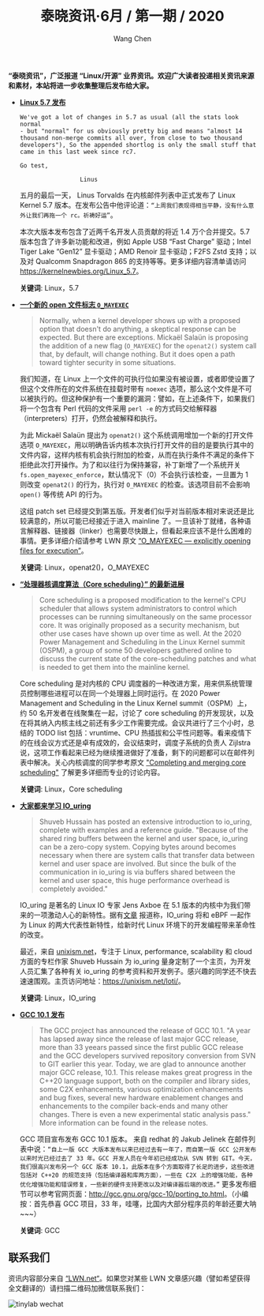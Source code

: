 ﻿---
title: 泰晓资讯·6月 / 第一期 / 2020
author: 'Wang Chen'
group: news
draft: false
top: false
album: 泰晓资讯
layout: weekly
license: "cc-by-nc-nd-4.0"
permalink: /tinylab-weekly-06-1st-2020/
tags:
  - Linux
  - openat2()
  - O_MAYEXEC
  - Core scheduling
  - IO_uring
  - GCC
categories:
  - 泰晓资讯
  - 技术动态
  - 行业动向
---

**“泰晓资讯”，广泛报道 “Linux/开源” 业界资讯。欢迎广大读者投递相关资讯来源和素材，本站将进一步收集整理后发布给大家。**

- [**Linux 5.7 发布**](https://lkml.org/lkml/2020/5/31/326)
    
	```
    We've got a lot of changes in 5.7 as usual (all the stats look normal
    - but "normal" for us obviously pretty big and means "almost 14
    thousand non-merge commits all over, from close to two thousand
    developers"), So the appended shortlog is only the small stuff that
    came in this last week since rc7.
    
    Go test,
    
                     Linus
    ```
	
    五月的最后一天， Linus Torvalds 在内核邮件列表中正式发布了 Linux Kernel 5.7 版本。在发布公告中他评论道：`“上周我们表现得相当平静，没有什么意外让我们再拖一个 rc。祈祷好运”`。
    
    本次大版本发布包含了近两千名开发人员贡献的将近 1.4 万个合并提交。5.7 版本包含了许多新功能和改进，例如 Apple USB “Fast Charge” 驱动；Intel Tiger Lake “Gen12” 显卡驱动；AMD Renoir 显卡驱动；F2FS Zstd 支持；以及对 Qualcomm Snapdragon 865 的支持等等。更多详细内容清单请访问 <https://kernelnewbies.org/Linux_5.7>。

	**关键词**: Linux，5.7

- [**一个新的 open 文件标志 `O_MAYEXEC`**](https://lwn.net/Articles/820000/)

    > Normally, when a kernel developer shows up with a proposed option that doesn't do anything, a skeptical response can be expected. But there are exceptions. Mickaël Salaün is proposing the addition of a new flag (`O_MAYEXEC`) for the `openat2()` system call that, by default, will change nothing. But it does open a path toward tighter security in some situations.

    我们知道，在 Linux 上一个文件的可执行位如果没有被设置，或者即使设置了但这个文件所在的文件系统在挂载时带有 `noexec` 选项，那么这个文件是不可以被执行的。但这种保护有一个重要的漏洞：譬如，在上述条件下，如果我们将一个包含有 Perl 代码的文件采用 `perl -e` 的方式码交给解释器（interpreters）打开，仍然会被解释和执行。

    为此 Mickaël Salaün 提出为 `openat2()` 这个系统调用增加一个新的打开文件选项 `O_MAYEXEC`，用以明确告诉内核本次执行打开文件的目的是要执行其中的文件内容，这样内核有机会执行附加的检查，从而在执行条件不满足的条件下拒绝此次打开操作。为了和以往行为保持兼容，补丁新增了一个系统开关 `fs.open_mayexec_enforce`，默认情况下（0）不会执行该检查，一旦置为 1 则改变 `openat2()` 的行为，执行对 `O_MAYEXEC` 的检查。该选项目前不会影响 `open()` 等传统 API 的行为。

    这组 patch set 已经提交到第五版。开发者们似乎对当前版本相对来说还是比较满意的，所以可能已经接近于进入 mainline 了。一旦该补丁就绪，各种语言解释器、链接器（linker）也需要尽快跟上，但看起来应该不是什么困难的事情。更多详细介绍请参考 LWN 原文 [“O_MAYEXEC — explicitly opening files for execution”](https://lwn.net/Articles/820000/)。

    **关键词**: Linux，openat2()，O_MAYEXEC
    
- [**“处理器核调度算法（Core scheduling）” 的最新进展**](https://lwn.net/Articles/820321/)

    > Core scheduling is a proposed modification to the kernel's CPU scheduler that allows system administrators to control which processes can be running simultaneously on the same processor core. It was originally proposed as a security mechanism, but other use cases have shown up over time as well. At the 2020 Power Management and Scheduling in the Linux Kernel summit (OSPM), a group of some 50 developers gathered online to discuss the current state of the core-scheduling patches and what is needed to get them into the mainline kernel.

    Core scheduling 是对内核的 CPU 调度器的一种改进方案，用来供系统管理员控制哪些进程可以在同一个处理器上同时运行。在 2020 Power Management and Scheduling in the Linux Kernel summit（OSPM）上，约 50 名开发者在线聚集在一起，讨论了 core scheduling 的开发现状，以及在将其纳入内核主线之前还有多少工作需要完成。会议共进行了三个小时，总结的 TODO list 包括：vruntime、CPU 热插拔和公平性问题等。看来疫情下的在线会议方式还是卓有成效的，会议结束时，调度子系统的负责人 Zijlstra 说，这项工作看起来已经为继续推进做好了准备，剩下的问题都可以在邮件列表中解决。关心内核调度的同学参考原文 ["Completing and merging core scheduling"](https://lwn.net/Articles/820321/) 了解更多详细而专业的讨论内容。

    **关键词**: Linux，Core scheduling

- [**大家都来学习 IO_uring**](https://unixism.net/loti/)

    > Shuveb Hussain has posted an extensive introduction to io_uring, complete with examples and a reference guide. "Because of the shared ring buffers between the kernel and user space, io_uring can be a zero-copy system. Copying bytes around becomes necessary when there are system calls that transfer data between kernel and user space are involved. But since the bulk of the communication in io_uring is via buffers shared between the kernel and user space, this huge performance overhead is completely avoided."

    IO_uring 是著名的 Linux IO 专家 Jens Axboe 在 5.1 版本的内核中为我们带来的一项激动人心的新特性。据有[文章](https://thenewstack.io/how-io_uring-and-ebpf-will-revolutionize-programming-in-linux/) 报道称，IO_uring 将和 eBPF 一起作为 Linux 的两大代表性新特性，给新时代 Linux 环境下的开发编程带来革命性的改变。

    最近，来自 [unixism.net](https://unixism.net)，专注于 Linux, performance, scalability 和 cloud 方面的专栏作家 Shuveb Hussain 为 io_uring 量身定制了一个主页，为开发人员汇集了各种有关 io_uring 的参考资料和开发例子。感兴趣的同学还不快去速速围观。主页访问地址：<https://unixism.net/loti/>。

    **关键词**: Linux，IO_uring

- [**GCC 10.1 发布**](http://gcc.gnu.org/gcc-10/porting_to.html)

    > The GCC project has announced the release of GCC 10.1. "A year has lapsed away since the release of last major GCC release, more than 33 yeears passed since the first public GCC release and the GCC developers survived repository conversion from SVN to GIT earlier this year. Today, we are glad to announce another major GCC release, 10.1. This release makes great progress in the C++20 language support, both on the compiler and library sides, some C2X enhancements, various optimization enhancements and bug fixes, several new hardware enablement changes and enhancements to the compiler back-ends and many other changes. There is even a new experimental static analysis pass." More information can be found in the release notes.

    GCC 项目宣布发布 GCC 10.1 版本。 来自 redhat 的 Jakub Jelinek 在邮件列表中说：`“自上一版 GCC 大版本发布以来已经过去有一年了，而自第一版 GCC 公开发布以来时光已经过去了 33 年。GCC 开发人员在今年初已经成功从 SVN 转到 GIT。今天，我们很高兴发布另一个 GCC 版本 10.1，此版本在多个方面取得了长足的进步，这些改进包括对 C++20 的规范支持（包括编译器和库两方面），一些在 C2X 上的增强功能，各种优化增强功能和错误修复，一些新的硬件支持更改以及对编译器后端的改进。”` 更多发布细节可以参考官网页面：<http://gcc.gnu.org/gcc-10/porting_to.html>。（小编按：首先恭喜 GCC 项目，33 年，哇噻，比国内大部分程序员的年龄还要大呐 ~~~）
	
	**关键词**: GCC

## 联系我们

资讯内容部分来自 [“LWN.net“](https://lwn.net/)。如果您对某些 LWN 文章感兴趣（譬如希望获得全文翻译的）请扫描二维码加微信联系我们：

![tinylab wechat](/images/wechat/tinylab.jpg)
